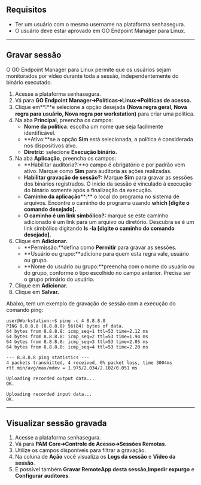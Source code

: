 ## Requisitos

* Ter um usuário com o mesmo username na plataforma senhasegura.
* O usuário deve estar aprovado em GO Endpoint Manager para Linux.



---

## Gravar sessão

O GO Endpoint Manager para Linux permite que os usuários sejam monitorados por vídeo durante toda a sessão, independentemente do binário executado.

1. Acesse a plataforma senhasegura.
2. Vá para **GO Endpoint Manager➔Políticas➔Linux➔Políticas de acesso.**
3. Clique em**⁝**e selecione a opção desejada **(Nova regra geral, Nova regra para usuário, Nova regra por workstation)** para criar uma política.
4. Na aba **Principal**, preencha os campos:
	* **Nome da política**: escolha um nome que seja facilmente identificável.
	* **Ativo:**se a opção **Sim** está selecionada, a política é considerada nos dispositivos alvo.
	* **Diretriz:** selecione **Execução binário.**
5. Na aba **Aplicação**, preencha os campos:
	* **Habilitar auditoria?:**o campo é obrigatório e por padrão vem ativo. Marque como **Sim** para auditoria as ações realizadas.
	* **Habilitar gravação de sessão?:** Marque **Sim** para gravar as sessões dos binários registrados. O início da sessão é vinculado à execução do binário somente após a finalização da execução.
	* **Caminho da aplicação****:** o local do programa no sistema de arquivos. Encontre o caminho do programa usando **which \[digite o comando desejado].**
	* **O caminho é um link simbólico?:** marque se este caminho adicionado é um link para um arquivo ou diretório. Descubra se é um link simbólico digitando **ls \-la \[digite o caminho do comando desejado].**
6. Clique em **Adicionar.**
	* **Permissão:**defina como **Permitir** para gravar as sessões.
	* **Usuário ou grupo:**adicione para quem esta regra vale, usuário ou grupo.
	* **Nome do usuário ou grupo:**preencha com o nome do usuário ou do grupo, conforme o tipo escolhido no campo anterior. Precisa ser o grupo primário do usuário.
7. Clique em **Adicionar.**
8. Clique em **Salvar.**

Abaixo, tem um exemplo de gravação de sessão com a execução do comando ping:


```
user@Workstation:~$ ping -c 4 8.8.8.8
PING 8.8.8.8 (8.8.8.8) 56(84) bytes of data.
64 bytes from 8.8.8.8: icmp_seq=1 ttl=53 time=2.12 ms
64 bytes from 8.8.8.8: icmp_seq=2 ttl=53 time=1.94 ms
64 bytes from 8.8.8.8: icmp_seq=3 ttl=53 time=2.05 ms
64 bytes from 8.8.8.8: icmp_seq=4 ttl=53 time=2.20 ms

--- 8.8.8.8 ping statistics ---
4 packets transmitted, 4 received, 0% packet loss, time 3004ms
rtt min/avg/max/mdev = 1.975/2.034/2.102/0.051 ms

Uploading recorded output data...
OK.

Uploading recorded input data...
OK.

```
  




---

## Visualizar sessão gravada

1. Acesse a plataforma senhasegura.
2. Vá para **PAM Core➔Controle de Acesso➔Sessões Remotas**.
3. Utilize os campos disponíveis para filtrar a gravação.
4. Na coluna de **Ação** você visualiza os **Logs da sessão** e **Vídeo da sessão**.
5. É possível também **Gravar RemoteApp desta sessão**,**Impedir expurgo** e **Configurar auditores**.

  


  


  



